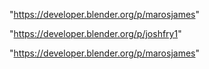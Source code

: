 "https://developer.blender.org/p/marosjames"

 
"https://developer.blender.org/p/joshfry1"


"https://developer.blender.org/p/marosjames"


 
